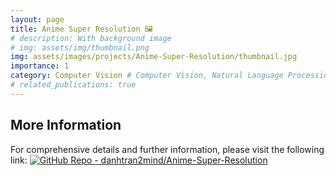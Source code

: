 ```yaml
---
layout: page
title: Anime Super Resolution 🖼️
# description: With background image
# img: assets/img/thumbnail.png
img: assets/images/projects/Anime-Super-Resolution/thumbnail.jpg
importance: 1
category: Computer Vision # Computer Vision, Natural Language Processing, Audio, Reinforcement Learning, Tabular
# related_publications: true
---
```


<!-- Include marked.js for Markdown parsing -->
<script src="https://cdn.jsdelivr.net/npm/marked/marked.min.js"></script>

<!-- Container for README content -->
<div id="readme-content"></div>

<script>
// Define the base URL for the repository and the README URL
const baseUrl = 'https://raw.githubusercontent.com/danhtran2mind/Anime-Super-Resolution/refs/heads/main/';
const readmeUrl = baseUrl + 'README.md';

// Function to fetch and render README content
fetch(readmeUrl)
  .then(response => response.text())
  .then(data => {
    // Replace relative image paths in Markdown with absolute paths
    const absoluteData = data.replace(/!\[(.*?)\]\((?!http)(.*?)\)/g, (match, alt, path) => {
      // Prepend baseUrl to relative paths (those not starting with http)
      return `![${alt}](${baseUrl}${path})`;
    });
    // Convert Markdown to HTML using marked.js
    document.getElementById('readme-content').innerHTML = marked.parse(absoluteData);
  })
  .catch(error => {
    console.error('Error fetching README:', error);
    document.getElementById('readme-content').innerHTML = '<p>Error loading README content.</p>';
  });
</script>

## More Information

For comprehensive details and further information, please visit the following link: [![GitHub Repo - danhtran2mind/Anime-Super-Resolution](https://img.shields.io/badge/GitHub_Repo-danhtran2mind%2FAnime--Super--Resolution-blue?logo=github)](https://github.com/danhtran2mind/Anime-Super-Resolution/blob/main/README.md)